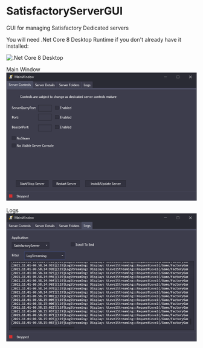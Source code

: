 # SatisfactoryServerGUI
GUI for managing Satisfactory Dedicated servers

You will need .Net Core 8 Desktop Runtime if you don't already have it installed:  

![.Net Core 8 Desktop](https://dotnet.microsoft.com/en-us/download/dotnet/thank-you/runtime-desktop-8.0.1-windows-x64-installer)

Main Window  
![alt text](https://raw.githubusercontent.com/micah686/SatisfactoryServerGUI/master/images/ServerControls.PNG)

Logs  
![alt text](https://raw.githubusercontent.com/micah686/SatisfactoryServerGUI/master/images/Logs.PNG)


